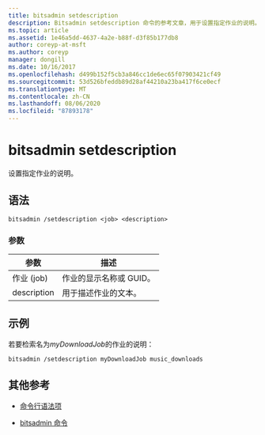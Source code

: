 ```yaml
---
title: bitsadmin setdescription
description: Bitsadmin setdescription 命令的参考文章，用于设置指定作业的说明。
ms.topic: article
ms.assetid: 1e46a5dd-4637-4a2e-b88f-d3f85b177db8
author: coreyp-at-msft
ms.author: coreyp
manager: dongill
ms.date: 10/16/2017
ms.openlocfilehash: d499b152f5cb3a846cc1de6ec65f07903421cf49
ms.sourcegitcommit: 53d526bfeddb89d28af44210a23ba417f6ce0ecf
ms.translationtype: MT
ms.contentlocale: zh-CN
ms.lasthandoff: 08/06/2020
ms.locfileid: "87893178"
---
```

# <a name="bitsadmin-setdescription"></a>bitsadmin setdescription

设置指定作业的说明。

## <a name="syntax"></a>语法

```
bitsadmin /setdescription <job> <description>
```

### <a name="parameters"></a>参数

| 参数 | 描述 |
| --------- | ----------- |
| 作业 (job) | 作业的显示名称或 GUID。 |
| description | 用于描述作业的文本。 |

## <a name="examples"></a>示例

若要检索名为*myDownloadJob*的作业的说明：

```
bitsadmin /setdescription myDownloadJob music_downloads
```

## <a name="additional-references"></a>其他参考

- [命令行语法项](command-line-syntax-key.md)

- [bitsadmin 命令](bitsadmin.md)
